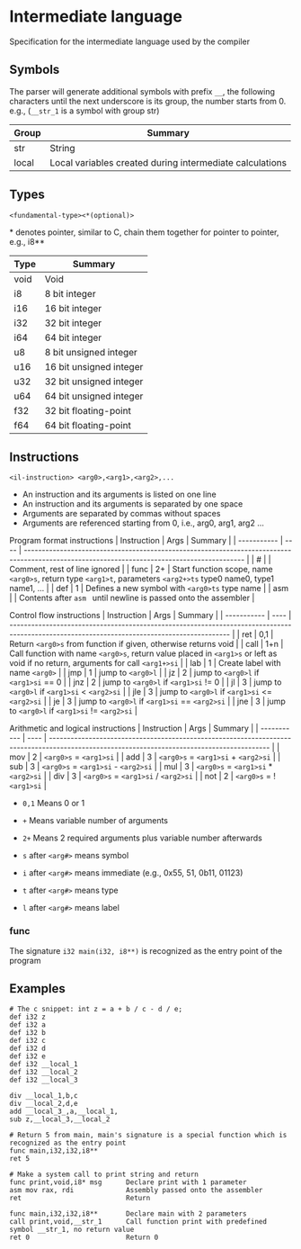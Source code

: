 # Intermediate language

Specification for the intermediate language used by the compiler

## Symbols

The parser will generate additional symbols with prefix `__`, the following characters until the next underscore is its group, the number starts from 0. e.g., (`__str_1` is a symbol with group str)

| Group  | Summary                                                                                                                                            |
| ------ | -------------------------------------------------------------------------------------------------------------------------------------------------- |
| str    | String                                                                                                                                             |
| local  | Local variables created during intermediate calculations                                                                                           |

## Types

```
<fundamental-type><*(optional)>
```
\* denotes pointer, similar to C, chain them together for pointer to pointer, e.g., i8\*\*

| Type   | Summary                                                                                                                                            |
| ------ | -------------------------------------------------------------------------------------------------------------------------------------------------- |
| void   | Void                                                                                                                                               |
| i8     | 8 bit integer                                                                                                                                      |
| i16    | 16 bit integer                                                                                                                                     |
| i32    | 32 bit integer                                                                                                                                     |
| i64    | 64 bit integer                                                                                                                                     |
| u8     | 8 bit unsigned integer                                                                                                                             |
| u16    | 16 bit unsigned integer                                                                                                                            |
| u32    | 32 bit unsigned integer                                                                                                                            |
| u64    | 64 bit unsigned integer                                                                                                                            |
| f32    | 32 bit floating-point                                                                                                                              |
| f64    | 64 bit floating-point                                                                                                                              |

## Instructions

```
<il-instruction> <arg0>,<arg1>,<arg2>,...
```
- An instruction and its arguments is listed on one line
- An instruction and its arguments is separated by one space
- Arguments are separated by commas without spaces
- Arguments are referenced starting from 0, i.e., arg0, arg1, arg2 ...

Program format instructions
| Instruction | Args | Summary                                                                                                                                     |
| ----------- | ---- | ------------------------------------------------------------------------------------------------------------------------------------------- |
| #           |      | Comment, rest of line ignored                                                                                                               |
| func        |   2+ | Start function scope, name `<arg0>s`, return type `<arg1>t`, parameters `<arg2+>ts` type0 name0, type1 name1, ...                           |
| def         |    1 | Defines a new symbol with `<arg0>ts` type name                                                                                              |
| asm         |      | Contents after `asm ` until newline is passed onto the assembler                                                                            |

Control flow instructions
| Instruction | Args | Summary                                                                                                                                     |
| ----------- | ---- | ------------------------------------------------------------------------------------------------------------------------------------------- |
| ret         |  0,1 | Return `<arg0>s` from function if given, otherwise returns void                                                                             |
| call        |  1+n | Call function with name `<arg0>s`, return value placed in `<arg1>s` or left as void if no return, arguments for call `<arg1+>si`            |
| lab         |    1 | Create label with name `<arg0>`                                                                                                             |
| jmp         |    1 | jump to `<arg0>l`                                                                                                                           |
| jz          |    2 | jump to `<arg0>l` if `<arg1>si` == 0                                                                                                        |
| jnz         |    2 | jump to `<arg0>l` if `<arg1>si` != 0                                                                                                        |
| jl          |    3 | jump to `<arg0>l` if `<arg1>si` \< `<arg2>si`                                                                                               |
| jle         |    3 | jump to `<arg0>l` if `<arg1>si` \<= `<arg2>si`                                                                                              |
| je          |    3 | jump to `<arg0>l` if `<arg1>si` == `<arg2>si`                                                                                               |
| jne         |    3 | jump to `<arg0>l` if `<arg1>si` != `<arg2>si`                                                                                               |

Arithmetic and logical instructions
| Instruction | Args | Summary                                                                                                                                     |
| ----------- | ---- | ------------------------------------------------------------------------------------------------------------------------------------------- |
| mov         |    2 | `<arg0>s` = `<arg1>si`                                                                                                                      |
| add         |    3 | `<arg0>s` = `<arg1>si` + `<arg2>si`                                                                                                         |
| sub         |    3 | `<arg0>s` = `<arg1>si` - `<arg2>si`                                                                                                         |
| mul         |    3 | `<arg0>s` = `<arg1>si` * `<arg2>si`                                                                                                         |
| div         |    3 | `<arg0>s` = `<arg1>si` / `<arg2>si`                                                                                                         |
| not         |    2 | `<arg0>s` = !`<arg1>si`                                                                                                                     |

- `0,1` Means 0 or 1
- `+` Means variable number of arguments
- `2+` Means 2 required arguments plus variable number afterwards

- `s` after `<arg#>` means symbol
- `i` after `<arg#>` means immediate (e.g., 0x55, 51, 0b11, 01123)
- `t` after `<arg#>` means type
- `l` after `<arg#>` means label

### func

The signature `i32 main(i32, i8**)` is recognized as the entry point of the program

## Examples

```
# The c snippet: int z = a + b / c - d / e;
def i32 z
def i32 a
def i32 b
def i32 c
def i32 d
def i32 e
def i32 __local_1
def i32 __local_2
def i32 __local_3

div __local_1,b,c
div __local_2,d,e
add __local_3_,a,__local_1,
sub z,__local_3,__local_2
```

```
# Return 5 from main, main's signature is a special function which is recognized as the entry point
func main,i32,i32,i8**
ret 5
```

```
# Make a system call to print string and return
func print,void,i8* msg      Declare print with 1 parameter
asm mov rax, rdi             Assembly passed onto the assembler
ret                          Return

func main,i32,i32,i8**       Declare main with 2 parameters
call print,void,__str_1      Call function print with predefined symbol __str_1, no return value
ret 0                        Return 0
```

